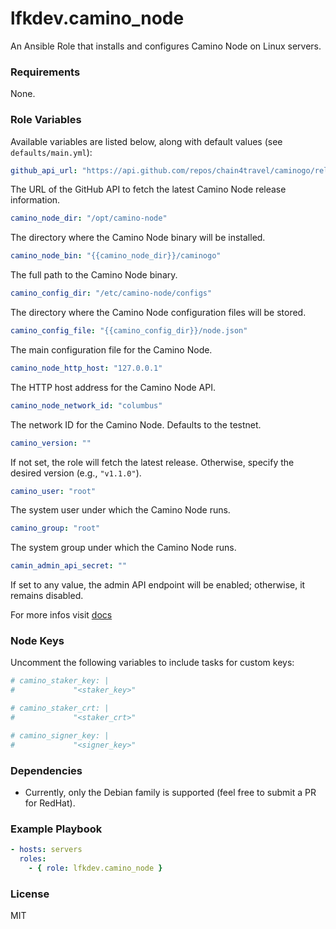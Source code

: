 # lfkdev.camino_node

An Ansible Role that installs and configures Camino Node on Linux servers.

### Requirements
None.

### Role Variables
Available variables are listed below, along with default values (see `defaults/main.yml`):

```yaml
github_api_url: "https://api.github.com/repos/chain4travel/caminogo/releases"
```
The URL of the GitHub API to fetch the latest Camino Node release information.

```yaml
camino_node_dir: "/opt/camino-node"
```
The directory where the Camino Node binary will be installed.

```yaml
camino_node_bin: "{{camino_node_dir}}/caminogo"
```
The full path to the Camino Node binary.

```yaml
camino_config_dir: "/etc/camino-node/configs"
```
The directory where the Camino Node configuration files will be stored.

```yaml
camino_config_file: "{{camino_config_dir}}/node.json"
```
The main configuration file for the Camino Node.

```yaml
camino_node_http_host: "127.0.0.1"
```
The HTTP host address for the Camino Node API.

```yaml
camino_node_network_id: "columbus"
```
The network ID for the Camino Node. Defaults to the testnet.

```yaml
camino_version: ""
```
If not set, the role will fetch the latest release. Otherwise, specify the desired version (e.g., `"v1.1.0"`).

```yaml
camino_user: "root"
```
The system user under which the Camino Node runs.

```yaml
camino_group: "root"
```
The system group under which the Camino Node runs.

```yaml
camin_admin_api_secret: ""
```
If set to any value, the admin API endpoint will be enabled; otherwise, it remains disabled.

For more infos visit [docs](https://docs.camino.network/camino-node/configuration/)
 
### Node Keys
Uncomment the following variables to include tasks for custom keys:

```yaml
# camino_staker_key: |
#             "<staker_key>"

# camino_staker_crt: |
#             "<staker_crt>"

# camino_signer_key: |
#             "<signer_key>"
```

### Dependencies
- Currently, only the Debian family is supported (feel free to submit a PR for RedHat).

### Example Playbook
```yaml
- hosts: servers
  roles:
    - { role: lfkdev.camino_node }
```

### License
MIT

